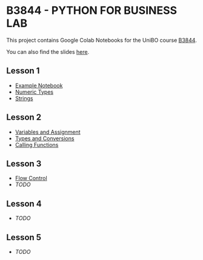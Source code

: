 # B3844 - PYTHON FOR BUSINESS LAB

This project contains Google Colab Notebooks for the UniBO course [B3844](https://www.unibo.it/it/didattica/insegnamenti/insegnamento/2023/498527).

You can also find the slides [here](https://github.com/nusco/python-unibo/tree/main/slides).

## Lesson 1

* [Example Notebook](https://colab.research.google.com/drive/1sn0WoCjkyXYWrlqDqVkBTkOabNrpvJpO?usp=sharing)
* [Numeric Types](https://colab.research.google.com/drive/1J60qwVDosBBzm68Y0_E9-lQoJEJ1Tcru?usp=sharing)
* [Strings](https://colab.research.google.com/drive/18rHLPPqsBqmmsU7lSFdOwhCcTu2T_n7j?usp=sharing)

## Lesson 2

* [Variables and Assignment](https://colab.research.google.com/drive/130mCdixMCivT0HyGysj9Uu964aTAUMWo?usp=sharing)
* [Types and Conversions](https://colab.research.google.com/drive/17fI38CinpEAc4g-2G9FzRmmaiXKi8J_t?usp=sharing)
* [Calling Functions](https://colab.research.google.com/drive/1kUvRuwcltvr4f15RtC4pAxuxXodnMPKN?usp=sharing)

## Lesson 3

* [Flow Control](https://colab.research.google.com/drive/1-5YYVnIi3lK0Wmi9pipzvgKgYHSmYYiP?usp=sharing)
* _TODO_

## Lesson 4

* _TODO_

## Lesson 5

* _TODO_
